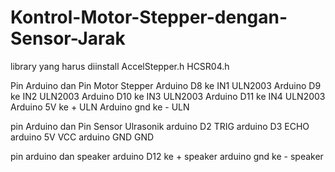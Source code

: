 # Kontrol-Motor-Stepper-dengan-Sensor-Jarak

library yang harus diinstall
AccelStepper.h
HCSR04.h

Pin Arduino dan Pin Motor Stepper
Arduino D8 ke IN1 ULN2003
Arduino D9 ke IN2 ULN2003
Arduino D10 ke IN3 ULN2003
Arduino D11 ke IN4 ULN2003
Arduino 5V ke + ULN
Arduino gnd ke - ULN

pin Arduino dan Pin Sensor Ulrasonik
arduino D2	TRIG
arduino D3	ECHO
arduino 5V	VCC
arduino GND	GND

pin arduino dan speaker
arduino D12 ke + speaker
arduino gnd ke - speaker

